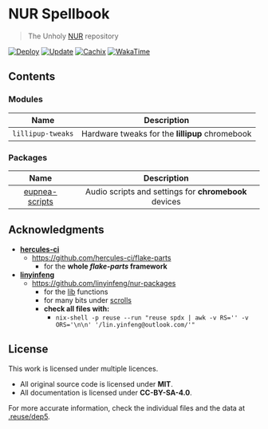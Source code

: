 # NUR Spellbook

> The Unholy [NUR](https://github.com/nix-community/NUR) repository

[![Deploy](https://github.com/infinitivewitch/nurspellbook/actions/workflows/deploy.yml/badge.svg?branch=main)](https://github.com/infinitivewitch/nurspellbook/actions/workflows/deploy.yml)
[![Update](https://github.com/infinitivewitch/nurspellbook/actions/workflows/update.yml/badge.svg?branch=main)](https://github.com/infinitivewitch/nurspellbook/actions/workflows/update.yml)
[![Cachix](https://img.shields.io/badge/cachix-infinitivewitch-white.svg)](https://infinitivewitch.cachix.org)
[![WakaTime](https://wakatime.com/badge/github/infinitivewitch/nurspellbook.svg)](https://wakatime.com/badge/github/infinitivewitch/nurspellbook)

## Contents

### Modules

|       Name        |                   Description                   |
| :---------------: | :---------------------------------------------: |
| `lillipup-tweaks` | Hardware tweaks for the **lillipup** chromebook |

### Packages

|       Name       |                      Description                      |
| :--------------: | :---------------------------------------------------: |
| [eupnea-scripts] | Audio scripts and settings for **chromebook** devices |

## Acknowledgments

- [**hercules-ci**](https://github.com/divnix)
  - https://github.com/hercules-ci/flake-parts
    - for the **whole _flake-parts_ framework**
- [**linyinfeng**](https://github.com/linyinfeng)
  - https://github.com/linyinfeng/nur-packages
    - for the [lib](./scrolls/lib/library.nix) functions
    - for many bits under [scrolls](./scrolls/)
    - **check all files with:**
      - `nix-shell -p reuse --run "reuse spdx | awk -v RS='' -v ORS='\n\n' '/lin.yinfeng@outlook.com/'"`

## License

This work is licensed under multiple licences.

- All original source code is licensed under **MIT**.
- All documentation is licensed under **CC-BY-SA-4.0**.

For more accurate information, check the individual files and the data at [.reuse/dep5](.reuse/dep5).

[eupnea-scripts]: https://github.com/eupnea-linux/audio-scripts
